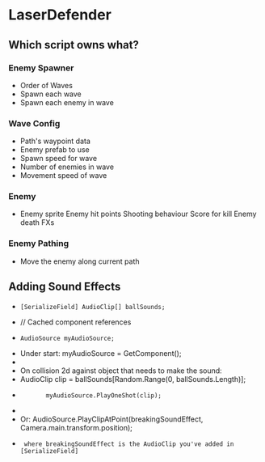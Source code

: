 # LaserDefender

## Which script owns what?

### Enemy Spawner

* Order of Waves
* Spawn each wave
* Spawn each enemy in wave

### Wave Config

* Path's waypoint data
* Enemy prefab to use
* Spawn speed for wave
* Number of enemies in wave
* Movement speed of wave

### Enemy

* Enemy sprite
Enemy hit points
Shooting behaviour
Score for kill
Enemy death FXs

### Enemy Pathing

* Move the enemy along current path

## Adding Sound Effects

*     [SerializeField] AudioClip[] ballSounds;
* // Cached component references
*     AudioSource myAudioSource;
* Under start:         myAudioSource = GetComponent<AudioSource>();
*
* On collision 2d against object that needs to make the sound:
* AudioClip clip = ballSounds[Random.Range(0, ballSounds.Length)];
*            myAudioSource.PlayOneShot(clip);
*
* Or: AudioSource.PlayClipAtPoint(breakingSoundEffect, Camera.main.transform.position);
*      where breakingSoundEffect is the AudioClip you've added in [SerializeField]

